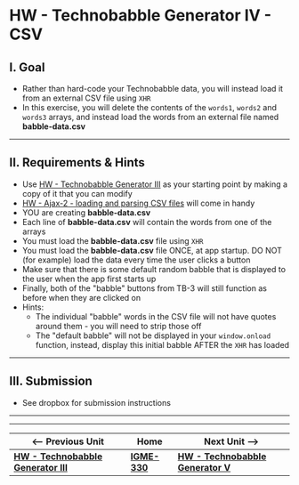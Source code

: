 # HW - Technobabble Generator IV - CSV

## I. Goal

- Rather than hard-code your Technobabble data, you will instead load it from an external CSV file using `XHR`
- In this exercise, you will delete the contents of the `words1`, `words2` and `words3` arrays, and instead load the words from an external file named **babble-data.csv**

<hr>

## II. Requirements & Hints

- Use [HW - Technobabble Generator III](HW-technobabble-3.md) as your starting point by making a copy of it that you can modify
- [HW - Ajax-2 - loading and parsing CSV files](https://github.com/tonethar/IGME-330-Master/blob/master/notes/HW-ajax-2.md) will come in handy
- YOU are creating **babble-data.csv**
- Each line of **babble-data.csv** will contain the words from one of the arrays
- You must load the **babble-data.csv** file using `XHR`
- You must load the **babble-data.csv** file ONCE, at app startup. DO NOT (for example) load the data every time the user clicks a button
- Make sure that there is some default random babble that is displayed to the user when the app first starts up
- Finally, both of the "babble" buttons from TB-3 will still function as before when they are clicked on
- Hints:
  - The individual "babble" words in the CSV file will not have quotes around them - you will need to strip those off
  - The "default babble" will not be displayed in your `window.onload` function, instead, display this initial babble AFTER the `XHR` has loaded

<hr>

## III. Submission
- See dropbox for submission instructions



<hr><hr>

| <-- Previous Unit | Home | Next Unit -->
| --- | --- | --- 
|  [**HW - Technobabble Generator III**](HW-technobabble-3.md) |  [**IGME-330**](../README.md) | [**HW - Technobabble Generator V**](HW-technobabble-5.md) 
